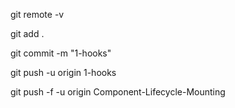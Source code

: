 git remote -v

git add .

git commit -m "1-hooks"

git push -u origin 1-hooks

git push -f -u origin Component-Lifecycle-Mounting
